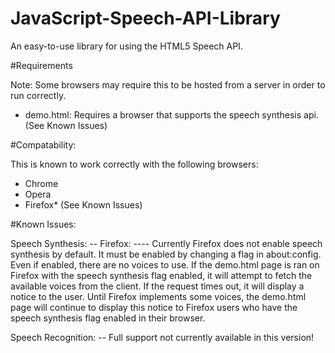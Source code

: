 # JavaScript-Speech-API-Library
An easy-to-use library for using the HTML5 Speech API.

#Requirements

Note: Some browsers may require this to be hosted from a server in order to run correctly.

- demo.html: Requires a browser that supports the speech synthesis api.  (See Known Issues)

#Compatability:

This is known to work correctly with the following browsers:
- Chrome
- Opera
- Firefox* (See Known Issues)

#Known Issues:

Speech Synthesis:
-- Firefox:
---- Currently Firefox does not enable speech synthesis by default.  It must be enabled by changing a flag in about:config.
Even if enabled, there are no voices to use.  If the demo.html page is ran on Firefox with the speech synthesis flag enabled,
it will attempt to fetch the available voices from the client.  If the request times out, it will display a notice to the user.
Until Firefox implements some voices, the demo.html page will continue to display this notice to Firefox users who have the
speech synthesis flag enabled in their browser.

Speech Recognition:
-- Full support not currently available in this version!